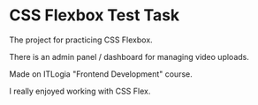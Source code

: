 # CSS Flexbox Test Task

The project for practicing CSS Flexbox.

There is an admin panel / dashboard for managing video uploads.

Made on ITLogia "Frontend Development" course.

I really enjoyed working with CSS Flex.
